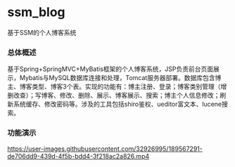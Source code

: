 
# ssm_blog
基于SSM的个人博客系统
### 总体概述
基于Spring+SpringMVC+MyBatis框架的个人博客系统，JSP负责前台页面展示，Mybatis与MySQL数据库连接和处理，Tomcat服务器部署。数据库包含博主、博客类型、博客3个表。实现的功能有：博主注册、登录；博客类别管理（增删改查）；写博客、修改、删除、展示、博客展示、搜索；博主个人信息修改；刷新系统缓存、修改密码等。涉及的工具包括shiro鉴权、ueditor富文本、lucene搜索。
### 功能演示
https://user-images.githubusercontent.com/32926995/189567291-de706dd9-439d-4f5b-bdd4-3f218ac2a826.mp4
